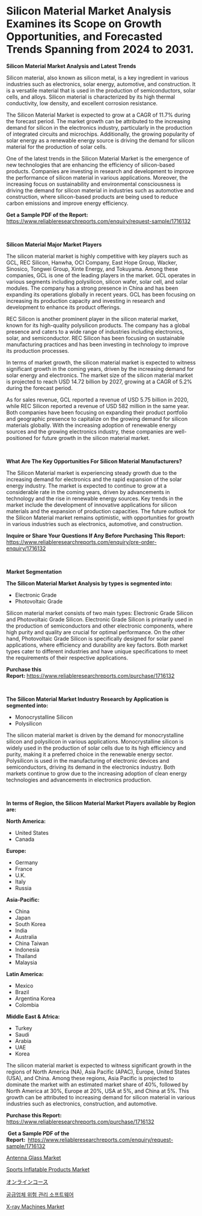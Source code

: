 <p><h1>Silicon Material Market Analysis Examines its Scope on Growth Opportunities, and Forecasted Trends Spanning from 2024 to 2031.</h1></p><p><strong>Silicon Material Market Analysis and Latest Trends</strong></p>
<p><p>Silicon material, also known as silicon metal, is a key ingredient in various industries such as electronics, solar energy, automotive, and construction. It is a versatile material that is used in the production of semiconductors, solar cells, and alloys. Silicon material is characterized by its high thermal conductivity, low density, and excellent corrosion resistance.</p><p>The Silicon Material Market is expected to grow at a CAGR of 11.7% during the forecast period. The market growth can be attributed to the increasing demand for silicon in the electronics industry, particularly in the production of integrated circuits and microchips. Additionally, the growing popularity of solar energy as a renewable energy source is driving the demand for silicon material for the production of solar cells.</p><p>One of the latest trends in the Silicon Material Market is the emergence of new technologies that are enhancing the efficiency of silicon-based products. Companies are investing in research and development to improve the performance of silicon material in various applications. Moreover, the increasing focus on sustainability and environmental consciousness is driving the demand for silicon material in industries such as automotive and construction, where silicon-based products are being used to reduce carbon emissions and improve energy efficiency.</p></p>
<p><strong>Get a Sample PDF of the Report:&nbsp;</strong> <a href="https://www.reliableresearchreports.com/enquiry/request-sample/1716132">https://www.reliableresearchreports.com/enquiry/request-sample/1716132</a></p>
<p>&nbsp;</p>
<p><strong>Silicon Material Major Market Players</strong></p>
<p><p>The silicon material market is highly competitive with key players such as GCL, REC Silicon, Hanwha, OCI Company, East Hope Group, Wacker, Sinosico, Tongwei Group, Xinte Energy, and Tokuyama. Among these companies, GCL is one of the leading players in the market. GCL operates in various segments including polysilicon, silicon wafer, solar cell, and solar modules. The company has a strong presence in China and has been expanding its operations globally in recent years. GCL has been focusing on increasing its production capacity and investing in research and development to enhance its product offerings.</p><p>REC Silicon is another prominent player in the silicon material market, known for its high-quality polysilicon products. The company has a global presence and caters to a wide range of industries including electronics, solar, and semiconductor. REC Silicon has been focusing on sustainable manufacturing practices and has been investing in technology to improve its production processes.</p><p>In terms of market growth, the silicon material market is expected to witness significant growth in the coming years, driven by the increasing demand for solar energy and electronics. The market size of the silicon material market is projected to reach USD 14.72 billion by 2027, growing at a CAGR of 5.2% during the forecast period.</p><p>As for sales revenue, GCL reported a revenue of USD 5.75 billion in 2020, while REC Silicon reported a revenue of USD 582 million in the same year. Both companies have been focusing on expanding their product portfolio and geographic presence to capitalize on the growing demand for silicon materials globally. With the increasing adoption of renewable energy sources and the growing electronics industry, these companies are well-positioned for future growth in the silicon material market.</p></p>
<p>&nbsp;</p>
<p><strong>What Are The Key Opportunities For Silicon Material Manufacturers?</strong></p>
<p><p>The Silicon Material market is experiencing steady growth due to the increasing demand for electronics and the rapid expansion of the solar energy industry. The market is expected to continue to grow at a considerable rate in the coming years, driven by advancements in technology and the rise in renewable energy sources. Key trends in the market include the development of innovative applications for silicon materials and the expansion of production capacities. The future outlook for the Silicon Material market remains optimistic, with opportunities for growth in various industries such as electronics, automotive, and construction.</p></p>
<p><strong>Inquire or Share Your Questions If Any Before Purchasing This Report:</strong> <a href="https://www.reliableresearchreports.com/enquiry/pre-order-enquiry/1716132">https://www.reliableresearchreports.com/enquiry/pre-order-enquiry/1716132</a></p>
<p>&nbsp;</p>
<p><strong>Market Segmentation</strong></p>
<p><strong>The Silicon Material Market Analysis by types is segmented into:</strong></p>
<p><ul><li>Electronic Grade</li><li>Photovoltaic Grade</li></ul></p>
<p><p>Silicon material market consists of two main types: Electronic Grade Silicon and Photovoltaic Grade Silicon. Electronic Grade Silicon is primarily used in the production of semiconductors and other electronic components, where high purity and quality are crucial for optimal performance. On the other hand, Photovoltaic Grade Silicon is specifically designed for solar panel applications, where efficiency and durability are key factors. Both market types cater to different industries and have unique specifications to meet the requirements of their respective applications.</p></p>
<p><strong>Purchase this Report:&nbsp;</strong><a href="https://www.reliableresearchreports.com/purchase/1716132">https://www.reliableresearchreports.com/purchase/1716132</a></p>
<p>&nbsp;</p>
<p><strong>The Silicon Material Market Industry Research by Application is segmented into:</strong></p>
<p><ul><li>Monocrystalline Silicon</li><li>Polysilicon</li></ul></p>
<p><p>The silicon material market is driven by the demand for monocrystalline silicon and polysilicon in various applications. Monocrystalline silicon is widely used in the production of solar cells due to its high efficiency and purity, making it a preferred choice in the renewable energy sector. Polysilicon is used in the manufacturing of electronic devices and semiconductors, driving its demand in the electronics industry. Both markets continue to grow due to the increasing adoption of clean energy technologies and advancements in electronics production.</p></p>
<p>&nbsp;</p>
<p><strong>In terms of Region, the Silicon Material Market Players available by Region are:</strong></p>
<p>
    <p> <strong> North America: </strong>
        <ul>
            <li>United States</li>
            <li>Canada</li>
        </ul>
        </p> 
    <p> <strong> Europe: </strong>
        <ul>
            <li>Germany</li>
            <li>France</li>
            <li>U.K.</li>
            <li>Italy</li>
            <li>Russia</li>
        </ul>
        </p> 
    <p> <strong> Asia-Pacific: </strong>
        <ul>
            <li>China</li>
            <li>Japan</li>
            <li>South Korea</li>
            <li>India</li>
            <li>Australia</li>
            <li>China Taiwan</li>
            <li>Indonesia</li>
            <li>Thailand</li>
            <li>Malaysia</li>
        </ul>
        </p> 
    <p> <strong> Latin America: </strong>
        <ul>
            <li>Mexico</li>
            <li>Brazil</li>
            <li>Argentina Korea</li>
            <li>Colombia</li>
        </ul>
        </p> 
    <p> <strong> Middle East & Africa: </strong>
        <ul>
            <li>Turkey</li>
            <li>Saudi</li>
            <li>Arabia</li>
            <li>UAE</li>
            <li>Korea</li>
        </ul>
    </p>
    </p>
<p><p>The silicon material market is expected to witness significant growth in the regions of North America (NA), Asia Pacific (APAC), Europe, United States (USA), and China. Among these regions, Asia Pacific is projected to dominate the market with an estimated market share of 40%, followed by North America at 30%, Europe at 20%, USA at 5%, and China at 5%. This growth can be attributed to increasing demand for silicon material in various industries such as electronics, construction, and automotive.</p></p>
<p><strong>Purchase this Report: </strong><a href="https://www.reliableresearchreports.com/purchase/1716132">https://www.reliableresearchreports.com/purchase/1716132</a></p>
<p>&nbsp;<strong>Get a Sample PDF of the Report:&nbsp;&nbsp;</strong><a href="https://www.reliableresearchreports.com/enquiry/request-sample/1716132">https://www.reliableresearchreports.com/enquiry/request-sample/1716132</a></p>
<p><strong></strong></p>
<p><p><a href="https://github.com/jhcraigie/Market-Research-Report-List-2/blob/main/antenna-glass-market.md">Antenna Glass Market</a></p><p><a href="https://automatic-knee-4c7.notion.site/Sports-Inflatable-Products-Market-Size-Global-Industry-Overview-Market-Segmentation-and-Forecast--27ef97bab5104937816855e969f2761f">Sports Inflatable Products Market</a></p><p><a href="https://medium.com/@dashawnmoen/%E3%82%AA%E3%83%B3%E3%83%A9%E3%82%A4%E3%83%B3%E3%82%B3%E3%83%BC%E3%82%B9%E3%81%AE%E5%B8%82%E5%A0%B4%E5%8B%95%E5%90%91-%E5%B8%82%E5%A0%B4%E5%8B%95%E5%90%91-%E6%88%90%E9%95%B7-2024%E5%B9%B4%E3%81%8B%E3%82%892031%E5%B9%B4%E3%81%BE%E3%81%A7%E3%81%AE%E4%BA%88%E6%B8%AC-3d9ae335626f">オンラインコース</a></p><p><a href="https://medium.com/@shareneboothestellesvwq36l/2024-2031%EB%85%84-%EA%B8%B0%EA%B0%84%EC%9D%84-%EC%9C%84%ED%95%9C-%EB%B2%A4%EB%8D%94-%EB%A6%AC%EC%8A%A4%ED%81%AC-%EA%B4%80%EB%A6%AC-%EC%86%8C%ED%94%84%ED%8A%B8%EC%9B%A8%EC%96%B4-%EC%8B%9C%EC%9E%A5-%EB%8F%99%ED%96%A5-%EB%B0%8F-%EC%8B%9C%EC%9E%A5-%EB%B6%84%EC%84%9D%EC%9D%84-%EC%98%88%EC%83%81%ED%95%A9%EB%8B%88%EB%8B%A4-75d6eb4f3d97">공급업체 위험 관리 소프트웨어</a></p><p><a href="https://github.com/PeterParrish5/Market-Research-Report-List-3/blob/main/x-ray-machines-market.md">X-ray Machines Market</a></p></p>